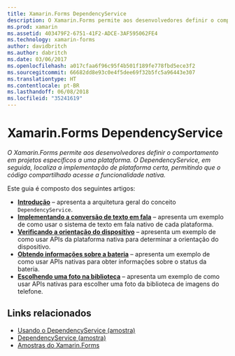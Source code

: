 ```yaml
---
title: Xamarin.Forms DependencyService
description: O Xamarin.Forms permite aos desenvolvedores definir o comportamento em projetos específicos a uma plataforma. O DependencyService, em seguida, localiza a implementação de plataforma certa, permitindo que o código compartilhado acesse a funcionalidade nativa.
ms.prod: xamarin
ms.assetid: 403479F2-6751-41F2-ADCE-3AF595062FE4
ms.technology: xamarin-forms
author: davidbritch
ms.author: dabritch
ms.date: 03/06/2017
ms.openlocfilehash: a017cfaa6f96c95f4b501f189fe778fbd5ece3f2
ms.sourcegitcommit: 66682dd8e93c0e4f5dee69f32b5fc5a96443e307
ms.translationtype: HT
ms.contentlocale: pt-BR
ms.lasthandoff: 06/08/2018
ms.locfileid: "35241619"
---
```

# <a name="xamarinforms-dependencyservice"></a>Xamarin.Forms DependencyService

_O Xamarin.Forms permite aos desenvolvedores definir o comportamento em projetos específicos a uma plataforma. O DependencyService, em seguida, localiza a implementação de plataforma certa, permitindo que o código compartilhado acesse a funcionalidade nativa._

Este guia é composto dos seguintes artigos:

- **[Introdução](introduction.md)** &ndash; apresenta a arquitetura geral do conceito `DependencyService`.
- **[Implementando a conversão de texto em fala](text-to-speech.md)** &ndash; apresenta um exemplo de como usar o sistema de texto em fala nativo de cada plataforma.
- **[Verificando a orientação do dispositivo](device-orientation.md)** &ndash; apresenta um exemplo de como usar APIs da plataforma nativa para determinar a orientação do dispositivo.
- **[Obtendo informações sobre a bateria](battery-info.md)** &ndash; apresenta um exemplo de como usar APIs nativas para obter informações sobre o status da bateria.
- **[Escolhendo uma foto na biblioteca](photo-picker.md)** &ndash; apresenta um exemplo de como usar APIs nativas para escolher uma foto da biblioteca de imagens do telefone.


## <a name="related-links"></a>Links relacionados

- [Usando o DependencyService (amostra)](https://developer.xamarin.com/samples/UsingDependencyService)
- [DependencyService (amostra)](https://developer.xamarin.com/samples/xamarin-forms/DependencyService/DependencyServiceSample)
- [Amostras do Xamarin.Forms](https://github.com/xamarin/xamarin-forms-samples)

